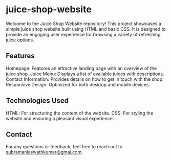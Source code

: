 # juice-shop-website
Welcome to the Juice Shop Website repository! This project showcases a simple juice shop website built using HTML and basic CSS. It is designed to provide an engaging user experience for browsing a variety of refreshing juice options.

## Features
Homepage: Features an attractive landing page with an overview of the juice shop.
Juice Menu: Displays a list of available juices with descriptions.
Contact Information: Provides details on how to get in touch with the shop.
Responsive Design: Optimized for both desktop and mobile devices.

## Technologies Used
HTML: For structuring the content of the website.
CSS: For styling the website and ensuring a pleasant visual experience.

## Contact
For any questions or feedback, feel free to reach out to subramaniaswathkumar@gmai.com.
